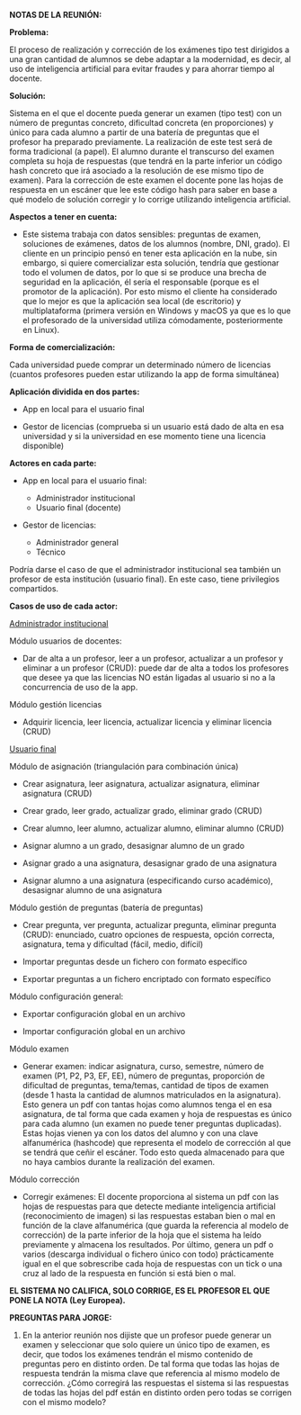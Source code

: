 **NOTAS DE LA REUNIÓN:**

**Problema:**

El proceso de realización y corrección de los exámenes tipo test dirigidos a una gran cantidad de alumnos se debe adaptar a la modernidad, es decir, al uso de inteligencia artificial para evitar fraudes y para ahorrar tiempo al docente.

**Solución:** 

Sistema en el que el docente pueda generar un examen (tipo test) con un número de preguntas concreto, dificultad concreta (en proporciones) y único para cada alumno a partir de una batería de preguntas que el profesor ha preparado previamente. La realización de este test será de forma tradicional (a papel). El alumno durante el transcurso del examen completa su hoja de respuestas (que tendrá en la parte inferior un código hash concreto que irá asociado a la resolución de ese mismo tipo de examen). Para la corrección de este examen el docente pone las hojas de respuesta en un escáner que lee este código hash para saber en base a qué modelo de solución corregir y lo corrige utilizando inteligencia artificial.

**Aspectos a tener en cuenta:**

- Este sistema trabaja con datos sensibles: preguntas de examen, soluciones de exámenes, datos de los alumnos (nombre, DNI, grado). El cliente en un principio pensó en tener esta aplicación en la nube, sin embargo, si quiere comercializar esta solución, tendría que gestionar todo el volumen de datos, por lo que si se produce una brecha de seguridad en la aplicación, él sería el responsable (porque es el promotor de la aplicación). Por esto mismo el cliente ha considerado que lo mejor es que la aplicación sea local (de escritorio) y multiplataforma (primera versión en Windows y macOS ya que es lo que el profesorado de la universidad utiliza cómodamente, posteriormente en Linux).

**Forma de comercialización:** 

Cada universidad puede comprar un determinado número de licencias (cuantos profesores pueden estar utilizando la app de forma simultánea)

**Aplicación dividida en dos partes:**

- App en local para el usuario final

- Gestor de licencias (comprueba si un usuario está dado de alta en esa universidad y si la universidad en ese momento tiene una licencia disponible)

**Actores en cada parte:**

- App en local para el usuario final:
  - Administrador institucional
  - Usuario final (docente)

- Gestor de licencias:
  - Administrador general
  - Técnico

Podría darse el caso de que el administrador institucional sea también un profesor de esta institución (usuario final). En este caso, tiene privilegios compartidos.

**Casos de uso de cada actor:**

 <u>Administrador institucional</u>

Módulo usuarios de docentes:

- Dar de alta a un profesor, leer a un profesor, actualizar a un profesor y eliminar a un profesor (CRUD): puede dar de alta a todos los profesores que desee ya que las licencias NO están ligadas al usuario si no a la concurrencia de uso de la app.

Módulo gestión licencias

- Adquirir licencia, leer licencia, actualizar licencia y eliminar licencia (CRUD)

<u>Usuario final</u>

Módulo de asignación (triangulación para combinación única)

- Crear asignatura, leer asignatura, actualizar asignatura, eliminar asignatura (CRUD)

- Crear grado, leer grado, actualizar grado, eliminar grado (CRUD)

- Crear alumno, leer alumno, actualizar alumno, eliminar alumno (CRUD)

- Asignar alumno a un grado, desasignar alumno de un grado

- Asignar grado a una asignatura, desasignar grado de una asignatura

- Asignar alumno a una asignatura (especificando curso académico), desasignar alumno de una asignatura

Módulo gestión de preguntas (batería de preguntas)

- Crear pregunta, ver pregunta, actualizar pregunta, eliminar pregunta (CRUD): enunciado, cuatro opciones de respuesta, opción correcta, asignatura, tema y dificultad (fácil, medio, difícil)

- Importar preguntas desde un fichero con formato específico

- Exportar preguntas a un fichero encriptado con formato específico

Módulo configuración general:

- Exportar configuración global en un archivo

- Importar configuración global en un archivo

Módulo examen

- Generar examen: indicar asignatura, curso, semestre, número de examen (P1, P2, P3, EF, EE), número de preguntas, proporción de dificultad de preguntas, tema/temas, cantidad de tipos de examen (desde 1 hasta la cantidad de alumnos matriculados en la asignatura). Esto genera un pdf con tantas hojas como alumnos tenga el en esa asignatura, de tal forma que cada examen y hoja de respuestas es único para cada alumno (un examen no puede tener preguntas duplicadas). Estas hojas vienen ya con los datos del alumno y con una clave alfanumérica (hashcode) que representa el modelo de corrección al que se tendrá que ceñir el escáner. Todo esto queda almacenado para que no haya cambios durante la realización del examen.

Módulo corrección

- Corregir exámenes: El docente proporciona al sistema un pdf con las hojas de respuestas para que detecte mediante inteligencia artificial (reconocimiento de imagen) si las respuestas estaban bien o mal en función de la clave alfanumérica (que guarda la referencia al modelo de corrección) de la parte inferior de la hoja que el sistema ha leído previamente y almacena los resultados. Por último, genera un pdf o varios (descarga individual o fichero único con todo) prácticamente igual en el que sobrescribe cada hoja de respuestas con un tick o una cruz al lado de la respuesta en función si está bien o mal. 

**EL SISTEMA NO CALIFICA, SOLO CORRIGE, ES EL PROFESOR EL QUE PONE LA NOTA (Ley Europea).** 

**PREGUNTAS PARA JORGE:**

1. En la anterior reunión nos dijiste que un profesor puede generar un examen y seleccionar que solo quiere un único tipo de examen, es decir, que todos los exámenes tendrán el mismo contenido de preguntas pero en distinto orden. De tal forma que todas las hojas de respuesta tendrán la misma clave que referencia al mismo modelo de corrección. ¿Cómo corregirá las respuestas el sistema si las respuestas de todas las hojas del pdf están en distinto orden pero todas se corrigen con el mismo modelo?
